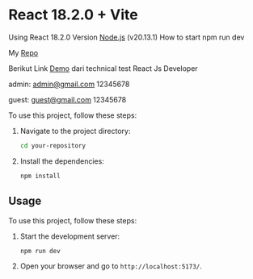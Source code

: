 # React 18.2.0 + Vite

Using React 18.2.0 Version
[Node.js](https://nodejs.org/) (v20.13.1)
How to start npm run dev

My [Repo](https://github.com/Tokyo17/sekawanFrontend)

Berikut Link [Demo](https://665bd9ac6690d5e379cfb854--storied-pavlova-331498.netlify.app/) dari technical test React Js Developer


admin:
admin@gmail.com
12345678

guest:
guest@gmail.com
12345678

To use this project, follow these steps:

1. Navigate to the project directory:
    ```bash
    cd your-repository
    ```

2. Install the dependencies:
    ```bash
    npm install
    ```

## Usage

To use this project, follow these steps:

1. Start the development server:
    ```bash
    npm run dev
    ```

2. Open your browser and go to `http://localhost:5173/`.

